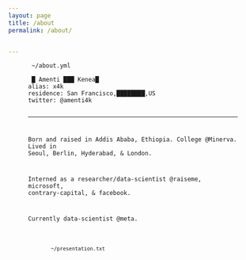 ```yaml
---
layout: page
title: /about
permalink: /about/


---
```


<figure class="highlight"><pre><code class="language-yaml" data-lang="yaml"><span class="s"> ~/about.yml</span></code></pre></figure>

<figure class="highlight"><pre><code class="language-yaml" data-lang="yaml"><span class="na"></span><span class="pi"></span> <span class="blink">█ </span><span class="s">Amenti ███ Kenea</span><span class="blink">█ </span>
<span class="na">alias</span><span class="pi">:</span> <span class="s">x4k</span>
<span class="na">residence</span><span class="pi">:</span> <span class="s">San Francisco,</span><span class="blink">████████</span><span class="s">,US</span>
<span class="na">twitter</span><span class="pi">:</span> <span class="s">@amenti4k</span>

----

Born and raised in Addis Ababa, Ethiopia. College @Minerva. Lived in Seoul, Berlin, Hyderabad, & London. 

Interned as a researcher/data-scientist @raiseme, microsoft, contrary-capital, & facebook.

Currently data-scientist @meta.

<figure class="highlight"><pre><code class="language-yaml" data-lang="yaml"><span class="s"><br> ~/presentation.txt</span></code></pre></figure>